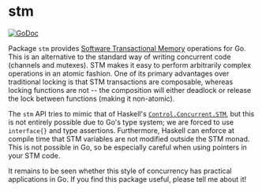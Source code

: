 # stm

[![GoDoc](https://godoc.org/github.com/lukechampine/stm?status.svg)](https://godoc.org/github.com/lukechampine/stm)

Package `stm` provides [Software Transactional Memory](https://en.wikipedia.org/wiki/Software_transactional_memory) operations for Go. This is
an alternative to the standard way of writing concurrent code (channels and
mutexes). STM makes it easy to perform arbitrarily complex operations in an
atomic fashion. One of its primary advantages over traditional locking is that
STM transactions are composable, whereas locking functions are not -- the
composition will either deadlock or release the lock between functions (making
it non-atomic).

The `stm` API tries to mimic that of Haskell's [`Control.Concurrent.STM`](https://hackage.haskell.org/package/stm-2.4.4.1/docs/Control-Concurrent-STM.html), but
this is not entirely possible due to Go's type system; we are forced to use
`interface{}` and type assertions. Furthermore, Haskell can enforce at compile
time that STM variables are not modified outside the STM monad. This is not
possible in Go, so be especially careful when using pointers in your STM code.

It remains to be seen whether this style of concurrency has practical
applications in Go. If you find this package useful, please tell me about it!
